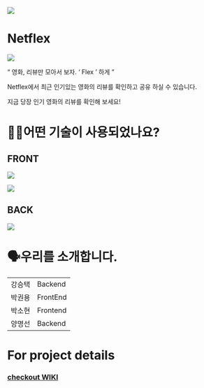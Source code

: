 ![](https://img.shields.io/badge/PROJECT-NETFLEX-red?style=for-the-badge) 
# Netflex
![](https://postfiles.pstatic.net/MjAyMDExMjBfMTIw/MDAxNjA1ODA0MDE4ODE1.Nq6E0k3ccbeCl-oOjZHEzc_DlqSwAFdINKdEghCKOPcg.-6LvwNZVu3MqTXZ_Hz1enodfL6E2ta9sWw4JKrjZDwIg.PNG.rosic2012/ico_janid2.png?type=w966)

“ 영화, 리뷰만 모아서 보자.  ‘ Flex ’  하게 ”


Netflex에서 최근 인기있는 영화의 리뷰를 확인하고 공유 하실 수 있습니다.

지금 당장 인기 영화의 리뷰를 확인해 보세요!

# 🕵🏼어떤 기술이 사용되었나요? 
## FRONT
![](https://img.shields.io/badge/FRONT-JAVASCRIPT-yellow?style=for-the-badge&logo=javascript) 

![](https://img.shields.io/badge/FRONT-REACT-blue?style=for-the-badge&logo=react) 

## BACK
![](https://img.shields.io/badge/BACK-NODE-green?style=for-the-badge&logo=node.js) 


# 🗣️우리를 소개합니다.
<table>
  <tr>
    <td style="cursor:pointer;" onClick = "location.href='http://ihouse.so.vc'">강승택</td>
    <td>Backend</td>
  </tr>
  <tr>
    <td>박권용</td>
    <td>FrontEnd</td>
  </tr>
  <tr>
    <td>박소현</td>
    <td>Frontend</td>
  </tr>
  <tr>
    <td>양명선</td>
    <td>Backend</td>
  </tr>
</table>

# For project details
### [checkout WIKI](https://github.com/codestates/netflex_client/wiki)
